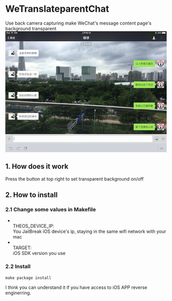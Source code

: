 # WeTranslateparentChat
Use back camera capturing make WeChat's message content page's background transparent
![82760IMG_0018.PNG](https://github.com/PandaraWen/WeTranslateparentChat/blob/master/images/IMG_0018.PNG)

## 1. How does it work
Press the button at top right to set transparent background on/off

## 2. How to install
### 2.1 Change some values in Makefile

* <br>THEOS_DEVICE_IP: </br> You JailBreak iOS device's ip, staying in the same wifi network with your mac
* <br>TARGET: </br> iOS SDK version you use

### 2.2 Install
```
make package install
```
I think you can understand it if you have access to iOS APP reverse enginerring.
